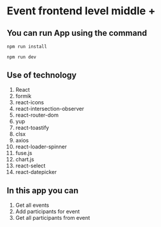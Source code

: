 # Event frontend level middle +

## You can run App using the command

`npm run install`

`npm run dev`

## Use of technology

1. React
2. formik
3. react-icons
4. react-intersection-observer
5. react-router-dom
6. yup
7. react-toastify
8. clsx
9. axios
10. react-loader-spinner
11. fuse.js
12. chart.js
13. react-select
14. react-datepicker

## In this app you can

1. Get all events
2. Add participants for event
3. Get all participants from event
